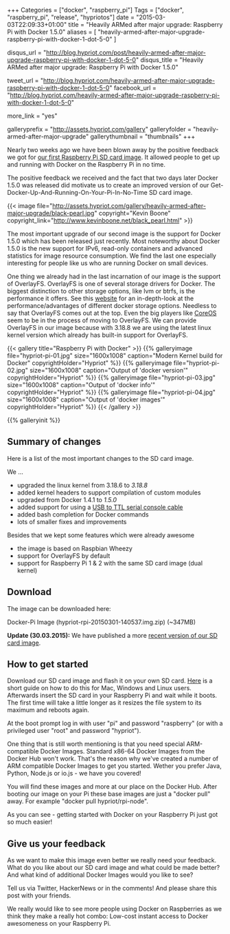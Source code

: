 +++
Categories = ["docker", "raspberry_pi"]
Tags = ["docker", "raspberry_pi", "release", "hypriotos"]
date = "2015-03-03T22:09:33+01:00"
title = "Heavily ARMed after major upgrade: Raspberry Pi with Docker 1.5.0"
aliases = [ "heavily-armed-after-major-upgrade-raspberry-pi-with-docker-1-dot-5-0" ]

disqus_url = "http://blog.hypriot.com/post/heavily-armed-after-major-upgrade-raspberry-pi-with-docker-1-dot-5-0"
disqus_title = "Heavily ARMed after major upgrade: Raspberry Pi with Docker 1.5.0"

tweet_url = "http://blog.hypriot.com/heavily-armed-after-major-upgrade-raspberry-pi-with-docker-1-dot-5-0"
facebook_url = "http://blog.hypriot.com/heavily-armed-after-major-upgrade-raspberry-pi-with-docker-1-dot-5-0"

more_link = "yes"

galleryprefix = "http://assets.hypriot.com/gallery"
galleryfolder = "heavily-armed-after-major-upgrade"
gallerythumbnail = "thumbnails"
+++

Nearly two weeks ago we have been blown away by the positive feedback we got for [our first Raspberry Pi SD card image](http://blog.hypriot.com/kick-ass-raspberry-pi-2-having-a-forbidden-love-affair-with-docker-1-dot-4-1). It allowed people to get up and running with Docker on the Raspberry Pi in no time.

The positive feedback we received and the fact that two days later Docker 1.5.0 was released did motivate us to create an improved version of our Get-Docker-Up-And-Running-On-Your-Pi-In-No-Time SD card image.
<!--more-->

{{< image file="http://assets.hypriot.com/gallery/heavily-armed-after-major-upgrade/black-pearl.jpg" copyright="Kevin Boone" copyright_link="http://www.kevinboone.net/black_pearl.html" >}}

The most important upgrade of our second image is the support for Docker 1.5.0 which has been released just recently. Most noteworthy about Docker 1.5.0 is the new support for IPv6, read-only containers and advanced statistics for image resource consumption. We find the last one especially interesting for people like us who are running Docker on small devices.

One thing we already had in the last incarnation of our image is the support of OverlayFS. OverlayFS is one of several storage drivers for Docker. The biggest distinction to other storage options, like lvm or btrfs, is the performance it offers. See this [website](https://developerblog.redhat.com/2014/09/30/overview-storage-scalability-docker/) for an in-depth-look at the performance/advantages of different docker storage options.
Needless to say that OverlayFS comes out at the top. Even the big players like [CoreOS](http://lwn.net/Articles/627232/) seem to be in the process of moving to OverlayFS. We can provide OverlayFS in our image because with 3.18.8 we are using the latest linux kernel version which already has built-in support for OverlayFS.

{{< gallery title="Raspberry Pi with Docker" >}}
{{% galleryimage file="hypriot-pi-01.jpg" size="1600x1008" caption="Modern Kernel build for Docker" copyrightHolder="Hypriot" %}}
{{% galleryimage file="hypriot-pi-02.jpg" size="1600x1008" caption="Output of 'docker version'" copyrightHolder="Hypriot" %}}
{{% galleryimage file="hypriot-pi-03.jpg" size="1600x1008" caption="Output of 'docker info'" copyrightHolder="Hypriot" %}}
{{% galleryimage file="hypriot-pi-04.jpg" size="1600x1008" caption="Output of 'docker images'" copyrightHolder="Hypriot" %}}
{{< /gallery >}}

{{% galleryinit %}}

## Summary of changes
Here is a list of the most important changes to the SD card image.  

We ...

- upgraded the linux kernel from 3.18.6 to _3.18.8_
- added kernel headers to support compilation of custom modules
- upgraded from Docker 1.4.1 to _1.5.0_
- added support for using a [USB to TTL serial console cable](https://learn.adafruit.com/adafruits-raspberry-pi-lesson-5-using-a-console-cable/overview)
- added bash completion for Docker commands
- lots of smaller fixes and improvements

Besides that we kept some features which were already awesome

- the image is based on Raspbian Wheezy
- support for OverlayFS by default
- support for Raspberry Pi 1 & 2 with the same SD card image (dual kernel)

## Download
The image can be downloaded here:

Docker-Pi Image (hypriot-rpi-20150301-140537.img.zip) (~347MB)  

__Update (30.03.2015):__ We have published a more [recent version of our SD card image](http://blog.hypriot.com/post/hypriotos-back-again-with-docker-on-arm).

## How to get started
Download our SD card image and flash it on your own SD card. [Here](http://computers.tutsplus.com/articles/how-to-flash-an-sd-card-for-raspberry-pi--mac-53600) is a short guide on how to do this for Mac, Windows and Linux users. Afterwards insert the SD card in your Raspberry Pi and wait while it boots. The first time will take a little longer as it resizes the file system to its maximum and reboots again.

At the boot prompt log in with user "pi" and password "raspberry" (or with a privileged user "root" and password "hypriot").

One thing that is still worth mentioning is that you need special ARM-compatible Docker Images.
Standard x86-64 Docker Images from the Docker Hub won't work. That's the reason why we've created a number of ARM compatible Docker Images to get you started. Wether you prefer Java, Python, Node.js or io.js - we have you covered!

You will find these images and more at our place on the Docker Hub. After booting our image on your Pi these base images are just a "docker pull" away. For example "docker pull hypriot/rpi-node".

As you can see - getting started with Docker on your Raspberry Pi just got so much easier!

## Give us your feedback
As we want to make this image even better we really need your feedback. What do you like about our SD card image and what could be made better? And what kind of additional Docker Images would you like to see?

Tell us via Twitter, HackerNews or in the comments!
And please share this post with your friends.

We really would like to see more people using Docker on Raspberries as we think they make a really hot combo:
Low-cost instant access to Docker awesomeness on your Raspberry Pi.
